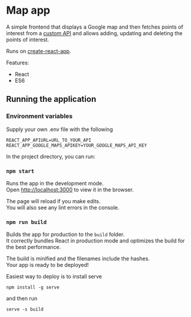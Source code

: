 # Map app

A simple frontend that displays a Google map and then fetches points of interest from a [custom API](https://github.com/Jamb000h/map-app-api) and allows adding, updating and deleting the points of interest.

Runs on [create-react-app](https://github.com/facebookincubator/create-react-app).

Features:
- React
- ES6

## Running the application

### Environment variables

Supply your own .env file with the following

```
REACT_APP_APIURL=URL_TO_YOUR_API
REACT_APP_GOOGLE_MAPS_APIKEY=YOUR_GOOGLE_MAPS_API_KEY
```

In the project directory, you can run:

### `npm start`

Runs the app in the development mode.<br>
Open [http://localhost:3000](http://localhost:3000) to view it in the browser.

The page will reload if you make edits.<br>
You will also see any lint errors in the console.

### `npm run build`

Builds the app for production to the `build` folder.<br>
It correctly bundles React in production mode and optimizes the build for the best performance.

The build is minified and the filenames include the hashes.<br>
Your app is ready to be deployed!

Easiest way to deploy is to install serve

```
npm install -g serve
```

and then run

```
serve -s build
```